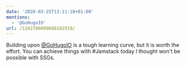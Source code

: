 ```yaml
---
date: '2020-03-25T13:11:10+01:00'
mentions:
  - '@GoHugoIO'
url: /1242786099686182919/
---
```

Building upon [@GoHugoIO](https://twitter.com/@GoHugoIO) is a tough learning curve, but it is worth the effort. You can achieve things with #Jamstack today I thought won't be possible with SSGs.
